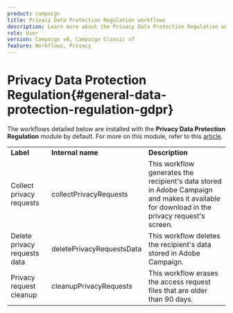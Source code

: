 ```yaml
---
product: campaign
title: Privacy Data Protection Regulation workflows
description: Learn more about the Privacy Data Protection Regulation workflows
role: User
version: Campaign v8, Campaign Classic v7
feature: Workflows, Privacy
---
```


# Privacy Data Protection Regulation{#general-data-protection-regulation-gdpr}


The workflows detailed below are installed with the **Privacy Data Protection Regulation** module by default. For more on this module, refer to this [article](https://helpx.adobe.com/campaign/kb/acc-privacy.html).

<table> 
 <tbody> 
  <tr> 
   <td> <strong>Label</strong><br /> </td> 
   <td> <strong>Internal name</strong><br /> </td> 
   <td> <strong>Description</strong><br /> </td> 
  </tr> 
  <tr> 
   <td> <span class="uicontrol">Collect privacy requests</span> <br /> </td> 
   <td> <span class="uicontrol">collectPrivacyRequests</span> <br /> </td> 
   <td> This workflow generates the recipient's data stored in Adobe Campaign and makes it available for download in the privacy request's screen.<br /> </td> 
  </tr> 
  <tr> 
   <td> <span class="uicontrol">Delete privacy requests data</span> <br /> </td> 
   <td> <span class="uicontrol">deletePrivacyRequestsData</span> <br /> </td> 
   <td> This workflow deletes the recipient's data stored in Adobe Campaign.<br /> </td> 
  </tr> 
  <tr> 
   <td> <span class="uicontrol">Privacy request cleanup</span> <br /> </td> 
   <td> <span class="uicontrol">cleanupPrivacyRequests</span> <br /> </td> 
   <td> This workflow erases the access request files that are older than 90 days.<br /> </td> 
  </tr> 
 </tbody> 
</table>

